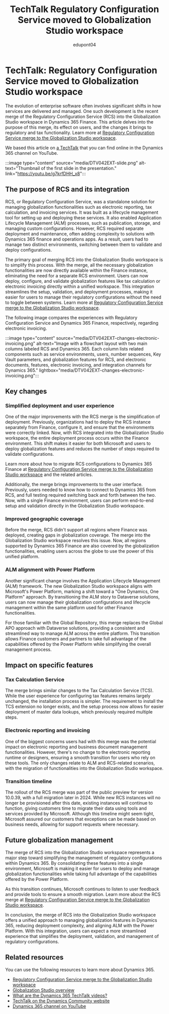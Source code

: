 ﻿---
title: TechTalk Regulatory Configuration Service moved to Globalization Studio workspace
description: Summary of TechTalk video that talks about the move to the Globalization Studio workspace for solutions with Dynamics 365 finance and operations apps
ms.date: 10/15/2024
ms.topic: conceptual
author: edupont04
ms.author: edupont
ai-usage: ai-assisted
---

# TechTalk: Regulatory Configuration Service moved to Globalization Studio workspace

The evolution of enterprise software often involves significant shifts in how services are delivered and managed. One such development is the recent merge of the Regulatory Configuration Service (RCS) into the Globalization Studio workspace in Dynamics 365 Finance. This article delves into the purpose of this merge, its effect on users, and the changes it brings to regulatory and tax functionality. Learn more at [Regulatory Configuration Service merge to the Globalization Studio workspace](/dynamics365/finance/localizations/global/workspace/merge-rcs-to-gsw).  

We based this article on [a TechTalk](https://youtu.be/g7krfDHH_x8) that you can find online in the Dynamics 365 channel on YouTube.  

:::image type="content" source="media/DTV042EXT-slide.png" alt-text="Thumbnail of the first slide in the presentation." link="https://youtu.be/g7krfDHH_x8":::

## The purpose of RCS and its integration

RCS, or Regulatory Configuration Service, was a standalone solution for managing globalization functionalities such as electronic reporting, tax calculation, and invoicing services. It was built as a lifecycle management tool for setting up and deploying these services. It also enabled Application Lifecycle Management (ALM) processes, such as publication, storage, and managing custom configurations. However, RCS required separate deployment and maintenance, often adding complexity to solutions with Dynamics 365 finance and operations apps. As a result, users had to manage two distinct environments, switching between them to validate and deploy configurations.

The primary goal of merging RCS into the Globalization Studio workspace is to simplify this process. With the merge, all the necessary globalization functionalities are now directly available within the Finance instance, eliminating the need for a separate RCS environment. Users can now deploy, configure, and validate globalization features like tax calculation or electronic invoicing directly within a unified workspace. This integration streamlines the setup, validation, and deployment processes, making it easier for users to manage their regulatory configurations without the need to toggle between systems. Learn more at [Regulatory Configuration Service merge to the Globalization Studio workspace](/dynamics365/finance/localizations/global/workspace/merge-rcs-to-gsw).  

The following image compares the experiences with Regulatory Configuration Service and Dynamics 365 Finance, respectively, regarding electronic invoicing.

:::image type="content" source="media/DTV042EXT-changes-electronic-invoicing.png" alt-text="Image with a flowchart layout with two main columns labeled RCS and Dynamics 365. Each column lists related components such as service environments, users, number sequences, Key Vault parameters, and globalization features for RCS, and electronic documents, features, electronic invoicing, and integration channels for Dynamics 365." lightbox="media/DTV042EXT-changes-electronic-invoicing.png":::

## Key changes

### Simplified deployment and user experience

One of the major improvements with the RCS merge is the simplification of deployment. Previously, organizations had to deploy the RCS instance separately from Finance, configure it, and ensure that the environments were correctly linked. Now, with RCS integrated into the Globalization Studio workspace, the entire deployment process occurs within the Finance environment. This shift makes it easier for both Microsoft and users to deploy globalization features and reduces the number of steps required to validate configurations.

Learn more about how to migrate RCS configurations to Dynamics 365 Finance at [Regulatory Configuration Service merge to the Globalization Studio workspace](/dynamics365/finance/localizations/global/workspace/merge-rcs-to-gsw) and the related articles.

Additionally, the merge brings improvements to the user interface. Previously, users needed to know how to connect to Dynamics 365 from RCS, and full testing required switching back and forth between the two. Now, with a single Finance environment, users can perform end-to-end setup and validation directly in the Globalization Studio workspace.

### Improved geographic coverage

Before the merge, RCS didn't support all regions where Finance was deployed, creating gaps in globalization coverage. The merge into the Globalization Studio workspace resolves this issue. Now, all regions supported by Dynamics 365 Finance are also covered by the globalization functionalities, enabling users across the globe to use the power of this unified platform.

### ALM alignment with Power Platform

Another significant change involves the Application Lifecycle Management (ALM) framework. The new Globalization Studio workspace aligns with Microsoft's Power Platform, marking a shift toward a "One Dynamics, One Platform" approach. By transitioning the ALM story to Dataverse solutions, users can now manage their globalization configurations and lifecycle management within the same platform used for other Finance functionalities.

For those familiar with the Global Repository, this merge replaces the Global APO approach with Dataverse solutions, providing a consistent and streamlined way to manage ALM across the entire platform. This transition allows Finance customers and partners to take full advantage of the capabilities offered by the Power Platform while simplifying the overall management process.

## Impact on specific features

### Tax Calculation Service

The merge brings similar changes to the Tax Calculation Service (TCS). While the user experience for configuring tax features remains largely unchanged, the installation process is simpler. The requirement to install the TCS extension no longer exists, and the setup process now allows for easier deployment of master data lookups, which previously required multiple steps.

### Electronic reporting and invoicing

One of the biggest concerns users had with this merge was the potential impact on electronic reporting and business document management functionalities. However, there's no change to the electronic reporting runtime or designers, ensuring a smooth transition for users who rely on these tools. The only changes relate to ALM and RCS-related scenarios, with the migration of functionalities into the Globalization Studio workspace.

### Transition timeline

The rollout of the RCS merge was part of the public preview for version 10.0.39, with a full migration later in 2024. While new RCS instances will no longer be provisioned after this date, existing instances will continue to function, giving customers time to migrate their data using tools and services provided by Microsoft. Although this timeline might seem tight, Microsoft assured our customers that exceptions can be made based on business needs, allowing for support requests where necessary.

## Future globalization management

The merge of RCS into the Globalization Studio workspace represents a major step toward simplifying the management of regulatory configurations within Dynamics 365. By consolidating these features into a single environment, Microsoft is making it easier for users to deploy and manage globalization functionalities while taking full advantage of the capabilities offered by the Power Platform.

As this transition continues, Microsoft continues to listen to user feedback and provide tools to ensure a smooth migration. Learn more about the RCS merge at [Regulatory Configuration Service merge to the Globalization Studio workspace](/dynamics365/finance/localizations/global/workspace/merge-rcs-to-gsw).

In conclusion, the merge of RCS into the Globalization Studio workspace offers a unified approach to managing globalization features in Dynamics 365, reducing deployment complexity, and aligning ALM with the Power Platform. With this integration, users can expect a more streamlined experience that simplifies the deployment, validation, and management of regulatory configurations.

## Related resources

You can use the following resources to learn more about Dynamics 365.

- [Regulatory Configuration Service merge to the Globalization Studio workspace](/dynamics365/finance/localizations/global/workspace/merge-rcs-to-gsw)  
- [Globalization Studio overview](/dynamics365/finance/localizations/global/globalization-studio-overview)  
- [What are the Dynamics 365 TechTalk videos?](../roles/techtalk-videos.md)
- [TechTalk on the Dynamics Community website](https://community.dynamics.com/videos/)
- [Dynamics 365 channel on YouTube](https://www.youtube.com/channel/UC5QxCcXhFFixs1nfmOpJlvQ)
